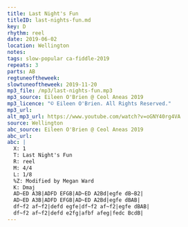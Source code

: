 ```yaml
---
title: Last Night's Fun
titleID: last-nights-fun.md
key: D
rhythm: reel
date: 2019-06-02
location: Wellington
notes:
tags: slow-popular ca-fiddle-2019
repeats: 3
parts: AB
regtuneoftheweek:
slowtuneoftheweek: 2019-11-20
mp3_file: /mp3/last-nights-fun.mp3
mp3_source: Eileen O'Brien @ Ceol Aneas 2019
mp3_licence: "© Eileen O'Brien. All Rights Reserved."
mp3_url:
alt_mp3_url: https://www.youtube.com/watch?v=oGNY40rg4VA
source: Wellington
abc_source: Eileen O'Brien @ Ceol Aneas 2019
abc_url:
abc: |
  X: 1
  T: Last Night's Fun
  R: reel
  M: 4/4
  L: 1/8
  %Z: Modified by Megan Ward    
  K: Dmaj
  AD~ED A3B|ADFD EFGB|AD~ED A2Bd|egfe dB~B2|
  AD~ED A3B|ADFD EFGB|AD~ED A2Bd|egfe dBAB|
  df~f2 af~f2|defd egfe|df~f2 af~f2|egfe dBAB|
  df~f2 af~f2|defd e2fg|afbf afeg|fedc BcdB|
---
```

